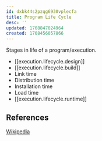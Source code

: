 ```yaml
---
id: dxbk44s2pzqg6930vplecfa
title: Program Life Cycle
desc: ''
updated: 1708847024964
created: 1708456057866
---
```


Stages in life of a program/execution.

- [[execution.lifecycle.design]]
- [[execution.lifecycle.build]]
- Link time
- Distribution time
- Installation time
- Load time
- [[execution.lifecycle.runtime]]

## References

[Wikipedia](https://en.wikipedia.org/wiki/Program_lifecycle_phase#:~:text=Program%20lifecycle%20phases%20are%20the,load%20time%2C%20and%20run%20time.)

